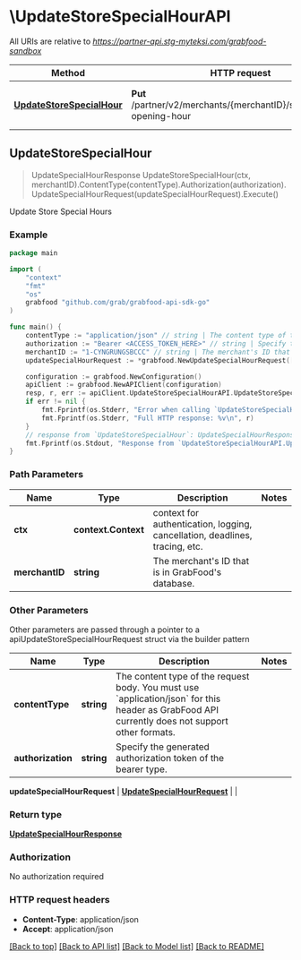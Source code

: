 # \UpdateStoreSpecialHourAPI

All URIs are relative to *https://partner-api.stg-myteksi.com/grabfood-sandbox*

Method | HTTP request | Description
------------- | ------------- | -------------
[**UpdateStoreSpecialHour**](UpdateStoreSpecialHourAPI.md#UpdateStoreSpecialHour) | **Put** /partner/v2/merchants/{merchantID}/store/special-opening-hour | Update Store Special Hours



## UpdateStoreSpecialHour

> UpdateSpecialHourResponse UpdateStoreSpecialHour(ctx, merchantID).ContentType(contentType).Authorization(authorization).UpdateSpecialHourRequest(updateSpecialHourRequest).Execute()

Update Store Special Hours

### Example

```go
package main

import (
	"context"
	"fmt"
	"os"
	grabfood "github.com/grab/grabfood-api-sdk-go"
)

func main() {
	contentType := "application/json" // string | The content type of the request body. You must use `application/json` for this header as GrabFood API currently does not support other formats.
	authorization := "Bearer <ACCESS_TOKEN_HERE>" // string | Specify the generated authorization token of the bearer type.
	merchantID := "1-CYNGRUNGSBCCC" // string | The merchant's ID that is in GrabFood's database.
	updateSpecialHourRequest := *grabfood.NewUpdateSpecialHourRequest([]grabfood.SpecialOpeningHour{*grabfood.NewSpecialOpeningHour()}) // UpdateSpecialHourRequest | 

	configuration := grabfood.NewConfiguration()
	apiClient := grabfood.NewAPIClient(configuration)
	resp, r, err := apiClient.UpdateStoreSpecialHourAPI.UpdateStoreSpecialHour(context.Background(), merchantID).ContentType(contentType).Authorization(authorization).UpdateSpecialHourRequest(updateSpecialHourRequest).Execute()
	if err != nil {
		fmt.Fprintf(os.Stderr, "Error when calling `UpdateStoreSpecialHourAPI.UpdateStoreSpecialHour``: %v\n", err)
		fmt.Fprintf(os.Stderr, "Full HTTP response: %v\n", r)
	}
	// response from `UpdateStoreSpecialHour`: UpdateSpecialHourResponse
	fmt.Fprintf(os.Stdout, "Response from `UpdateStoreSpecialHourAPI.UpdateStoreSpecialHour`: %v\n", resp)
}
```

### Path Parameters


Name | Type | Description  | Notes
------------- | ------------- | ------------- | -------------
**ctx** | **context.Context** | context for authentication, logging, cancellation, deadlines, tracing, etc.
**merchantID** | **string** | The merchant&#39;s ID that is in GrabFood&#39;s database. | 

### Other Parameters

Other parameters are passed through a pointer to a apiUpdateStoreSpecialHourRequest struct via the builder pattern


Name | Type | Description  | Notes
------------- | ------------- | ------------- | -------------
 **contentType** | **string** | The content type of the request body. You must use &#x60;application/json&#x60; for this header as GrabFood API currently does not support other formats. | 
 **authorization** | **string** | Specify the generated authorization token of the bearer type. | 

 **updateSpecialHourRequest** | [**UpdateSpecialHourRequest**](UpdateSpecialHourRequest.md) |  | 

### Return type

[**UpdateSpecialHourResponse**](UpdateSpecialHourResponse.md)

### Authorization

No authorization required

### HTTP request headers

- **Content-Type**: application/json
- **Accept**: application/json

[[Back to top]](#) [[Back to API list]](../README.md#documentation-for-api-endpoints)
[[Back to Model list]](../README.md#documentation-for-models)
[[Back to README]](../README.md)

